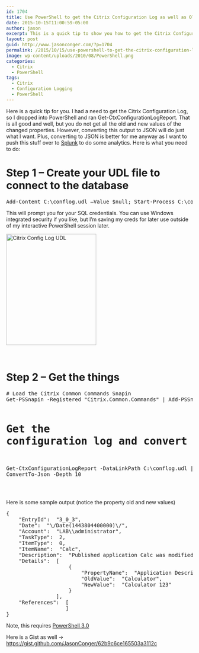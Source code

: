 ```yaml
---
id: 1704
title: Use PowerShell to get the Citrix Configuration Log as well as Old and New Property Values
date: 2015-10-15T11:00:59-05:00
author: jason
excerpt: This is a quick tip to show you how to get the Citrix Configuration Log, plus all the old and new property values, and convert this all to JSON.
layout: post
guid: http://www.jasonconger.com/?p=1704
permalink: /2015/10/15/use-powershell-to-get-the-citrix-configuration-log-as-well-as-old-and-new-property-values/
image: wp-content/uploads/2010/08/PowerShell.png
categories:
  - Citrix
  - PowerShell
tags:
  - Citrix
  - Configuration Logging
  - PowerShell
---
```


Here is a quick tip for you. I had a need to get the Citrix Configuration Log, so I dropped into PowerShell and ran Get-CtxConfigurationLogReport. That is all good and well, but you do not get all the old and new values of the changed properties. However, converting this output to JSON will do just what I want. Plus, converting to JSON is better for me anyway as I want to push this stuff over to <a href="http://www.jasonconger.com/post/tag/splunk/" target="_blank">Splunk</a> to do some analytics. Here is what you need to do:
<h1>Step 1 – Create your UDL file to connect to the database</h1>
<pre class="brush: PowerShell;">Add-Content C:\conflog.udl –Value $null; Start-Process C:\conflog.udl</pre>
This will prompt you for your SQL credentials. You can use Windows integrated security if you like, but I’m saving my creds for later use outside of my interactive PowerShell session later.

<a href="http://www.jasonconger.com/wp-content/uploads/2015/10/Citrix-Config-Log-UDL.png"><img class="aligncenter size-medium wp-image-1706" src="http://www.jasonconger.com/wp-content/uploads/2015/10/Citrix-Config-Log-UDL-243x300.png" alt="Citrix Config Log UDL" width="243" height="300" /></a>

&nbsp;
<h1>Step 2 – Get the things</h1>
<pre class="brush: PowerShell;"># Load the Citrix Common Commands Snapin
Get-PSSnapin -Registered "Citrix.Common.Commands" | Add-PSSnapin

# Get the configuration log and convert to JSON
Get-CtxConfigurationLogReport -DataLinkPath C:\conflog.udl | ConvertTo-Json -Depth 10</pre>
&nbsp;

Here is some sample output (notice the property old and new values)
<pre class="brush: PowerShell;">{
    "EntryId":  "3_0_3",
    "Date":  "\/Date(1443804400000)\/",
    "Account":  "LAB\\administrator",
    "TaskType":  2,
    "ItemType":  0,
    "ItemName":  "Calc",
    "Description":  "Published application Calc was modified.",
    "Details":  [
                    {
                        "PropertyName":  "Application Description",
                        "OldValue":  "Calculator",
                        "NewValue":  "Calculator 123"
                    }
                ],
    "References":  [
                   ]
}</pre>
Note, this requires <a href="http://www.microsoft.com/en-us/download/details.aspx?id=34595" target="_blank">PowerShell 3.0</a>

Here is a Gist as well -&gt; <a href="https://gist.github.com/JasonConger/62b9c6ce165503a3112c" target="_blank">https://gist.github.com/JasonConger/62b9c6ce165503a3112c</a>

&nbsp;